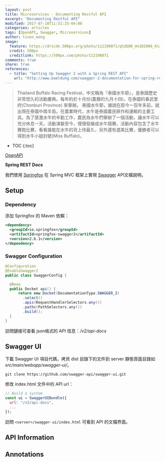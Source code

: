 ```yaml
---
layout: post
title: Microservices - Documenting Restful API
excerpt: "Documenting Restful API"
modified: 2017-07-10T11:51:25-04:00
categories: articles
tags: [OpenAPI, Swagger, Microservices]
author: tiven_wang
image:
  feature: https://drscdn.500px.org/photo/112198071/q%3D80_m%3D2000_k%3D1/v2?webp=true&sig=61e24e8f804079377957abae0c6470b843f14d95ab5da7dedd3a8a70c36531b1
  credit: 500px
  creditlink: https://500px.com/photo/112198071
comments: true
share: true
references:
  - title: "Setting Up Swagger 2 with a Spring REST API"
    url: "http://www.baeldung.com/swagger-2-documentation-for-spring-rest-api"
---
```


<style>
@import url('https://fonts.googleapis.com/css?family=Dosis:400,500');
.mdl-card__supporting-text.blog__post-body {
  font-family: 'Dosis', sans-serif;
}
</style>

> Thailand Buffalo Racing Festival，中文稱為『泰國水牛節』，是泰國歷史非常悠久的活動慶典。每年約於十月份(農曆的九月十四)，在泰國的春武里府(Chonburi Province) 來舉辦。 泰國水牛節，據說在距今一百年多前，就出現在泰國中南半島。在農業時代，水牛是泰國農民耕作和運輸的主要工具。為了感激水牛的辛勤工作，農民為水牛們舉辦了一個活動，讓水牛可以充分休息一天。活動演變至今，慢慢發展成水牛競賽。活動內容包含了水牛賽跑比賽，看看誰能在水牛的背上待最久，另外還有選美比賽，優勝者可以得到水牛小姐封號(Miss Buffalo)。

* TOC
{:toc}


[OpenAPI][OpenAPI]

**Spring REST Docs**

我們使用 [Springfox][Springfox] 在 Spring MVC 框架上實現 [Swagger][Swagger] API文檔說明。

## Setup

### Dependency

添加 Springfox 的 Maven 依賴：

```xml
<dependency>
  <groupId>io.springfox</groupId>
  <artifactId>springfox-swagger2</artifactId>
  <version>2.6.1</version>
</dependency>
```

### Swagger Configuration

```java
@Configuration
@EnableSwagger2
public class SwaggerConfig {

  @Bean
  public Docket api() {
      return new Docket(DocumentationType.SWAGGER_2)  
        .select()                                  
        .apis(RequestHandlerSelectors.any())
        .paths(PathSelectors.any())                          
        .build();
  }
}
```

訪問鏈接可查看 json格式的 API 信息：*/v2/api-docs*

## Swagger UI

下載 Swagger UI 項目代碼，拷貝 dist 目錄下的文件到 server 靜態頁面目錄如 *src/main/webapp/swagger-ui/*。

`git clone https://github.com/swagger-api/swagger-ui.git`

修改 index.html 文件中的 API url：

```javascript
// Build a system
const ui = SwaggerUIBundle({
  url: "/v2/api-docs",
  ...
});
```

訪問 `<server>/swagger-ui/index.html` 可看到 API 的文檔界面。

## API Information

## Annotations




[Swagger]:https://swagger.io/
[OpenAPI]:https://www.openapis.org/
[Springfox]:https://github.com/springfox/springfox
[OpenAPI-Specification]:https://github.com/OAI/OpenAPI-Specification
